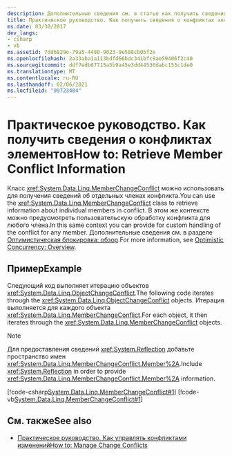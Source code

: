```yaml
---
description: Дополнительные сведения см. в статье как получить сведения о конфликте элементов
title: Практическое руководство. Как получить сведения о конфликтах элементов
ms.date: 03/30/2017
dev_langs:
- csharp
- vb
ms.assetid: 7dd6829e-79a5-4480-9023-9e588cb0bf2e
ms.openlocfilehash: 2a33aba1a113bdfd66bdc341bfc9ae59406f2c40
ms.sourcegitcommit: ddf7edb67715a5b9a45e3dd44536dabc153c1de0
ms.translationtype: MT
ms.contentlocale: ru-RU
ms.lasthandoff: 02/06/2021
ms.locfileid: "99723404"
---
```

# <a name="how-to-retrieve-member-conflict-information"></a><span data-ttu-id="a16d0-103">Практическое руководство. Как получить сведения о конфликтах элементов</span><span class="sxs-lookup"><span data-stu-id="a16d0-103">How to: Retrieve Member Conflict Information</span></span>

<span data-ttu-id="a16d0-104">Класс <xref:System.Data.Linq.MemberChangeConflict> можно использовать для получения сведений об отдельных членах конфликта.</span><span class="sxs-lookup"><span data-stu-id="a16d0-104">You can use the <xref:System.Data.Linq.MemberChangeConflict> class to retrieve information about individual members in conflict.</span></span> <span data-ttu-id="a16d0-105">В этом же контексте можно предусмотреть пользовательскую обработку конфликта для любого члена.</span><span class="sxs-lookup"><span data-stu-id="a16d0-105">In this same context you can provide for custom handling of the conflict for any member.</span></span> <span data-ttu-id="a16d0-106">Дополнительные сведения см. в разделе [Оптимистическая блокировка: обзор](optimistic-concurrency-overview.md).</span><span class="sxs-lookup"><span data-stu-id="a16d0-106">For more information, see [Optimistic Concurrency: Overview](optimistic-concurrency-overview.md).</span></span>  
  
## <a name="example"></a><span data-ttu-id="a16d0-107">Пример</span><span class="sxs-lookup"><span data-stu-id="a16d0-107">Example</span></span>  

 <span data-ttu-id="a16d0-108">Следующий код выполняет итерацию объектов <xref:System.Data.Linq.ObjectChangeConflict>.</span><span class="sxs-lookup"><span data-stu-id="a16d0-108">The following code iterates through the <xref:System.Data.Linq.ObjectChangeConflict> objects.</span></span> <span data-ttu-id="a16d0-109">Итерация выполняется для каждого объекта <xref:System.Data.Linq.MemberChangeConflict>.</span><span class="sxs-lookup"><span data-stu-id="a16d0-109">For each object, it then iterates through the <xref:System.Data.Linq.MemberChangeConflict> objects.</span></span>  
  
> [!NOTE]
> <span data-ttu-id="a16d0-110">Для предоставления сведений <xref:System.Reflection> добавьте пространство имен <xref:System.Data.Linq.MemberChangeConflict.Member%2A>.</span><span class="sxs-lookup"><span data-stu-id="a16d0-110">Include <xref:System.Reflection> in order to provide <xref:System.Data.Linq.MemberChangeConflict.Member%2A> information.</span></span>  
  
 [!code-csharp[System.Data.Linq.MemberChangeConflict#1](../../../../../../samples/snippets/csharp/VS_Snippets_Data/system.data.linq.memberchangeconflict/cs/program.cs#1)]
 [!code-vb[System.Data.Linq.MemberChangeConflict#1](../../../../../../samples/snippets/visualbasic/VS_Snippets_Data/system.data.linq.memberchangeconflict/vb/module1.vb#1)]  
  
## <a name="see-also"></a><span data-ttu-id="a16d0-111">См. также</span><span class="sxs-lookup"><span data-stu-id="a16d0-111">See also</span></span>

- [<span data-ttu-id="a16d0-112">Практическое руководство. Как управлять конфликтами изменений</span><span class="sxs-lookup"><span data-stu-id="a16d0-112">How to: Manage Change Conflicts</span></span>](how-to-manage-change-conflicts.md)
